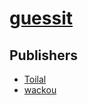 # [guessit](https://pypi.org/project/guessit)



## Publishers
- [Toilal](https://pypi.org/user/Toilal)
- [wackou](https://pypi.org/user/wackou)

